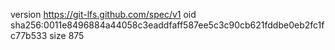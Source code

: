 version https://git-lfs.github.com/spec/v1
oid sha256:0011e8496884a44058c3eaddfaff587ee5c3c90cb621fddbe0eb2fc1fc77b533
size 875
